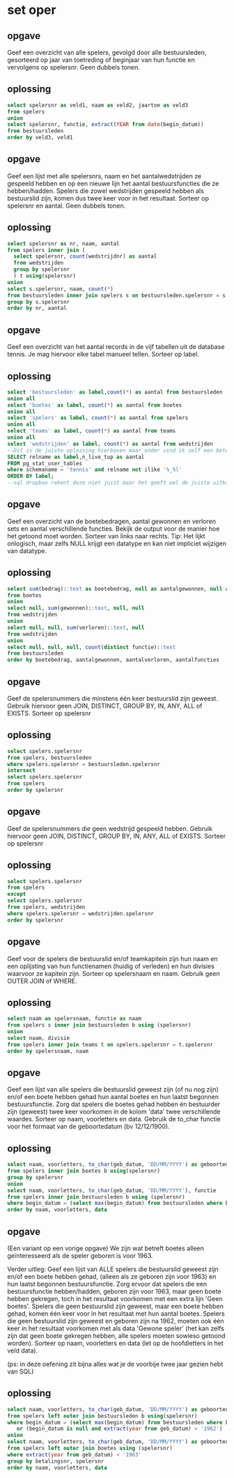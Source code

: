 # set oper

## opgave
Geef een overzicht van alle spelers, gevolgd door alle bestuursleden, gesorteerd op jaar van toetreding of beginjaar van hun functie en vervolgens op spelersnr.
Geen dubbels tonen.
## oplossing
```sql
select spelersnr as veld1, naam as veld2, jaartoe as veld3
from spelers
union
select spelersnr, functie, extract(YEAR from date(begin_datum))
from bestuursleden
order by veld3, veld1
```

## opgave
Geef een lijst met alle spelersnrs, naam en het aantalwedstrijden ze gespeeld hebben en op een nieuwe lijn het aantal bestuursfuncties die ze hebben/hadden.
Spelers die zowel wedstrijden gespeeld hebben als bestuurslid zijn, komen dus twee keer voor in het resultaat.
Sorteer op spelersnr en aantal. Geen dubbels tonen.
## oplossing
```sql
select spelersnr as nr, naam, aantal
from spelers inner join (
  select spelersnr, count(wedstrijdnr) as aantal
  from wedstrijden
  group by spelersnr
  ) t using(spelersnr)
union
select s.spelersnr, naam, count(*)
from bestuursleden inner join spelers s on bestuursleden.spelersnr = s.spelersnr
group by s.spelersnr
order by nr, aantal
```

## opgave
Geef een overzicht van het aantal records in de vijf tabellen uit de database tennis. Je mag hiervoor elke tabel manueel tellen.
Sorteer op label.
## oplossing
```sql
select 'bestuursleden' as label,count(*) as aantal from bestuursleden
union all
select 'boetes' as label, count(*) as aantal from boetes
union all
select 'spelers' as label, count(*) as aantal from spelers
union all
select 'teams' as label, count(*) as aantal from teams
union all
select 'wedstrijden' as label, count(*) as aantal from wedstrijden
--Dit is de juiste oplossing hierboven maar onder vind ik zelf een betere, performantere en makkelijk bruikbaar op andere tabellen
SELECT relname as label,n_live_tup as aantal
FROM pg_stat_user_tables
where schemaname = 'tennis' and relname not ilike '%_%l'
ORDER BY label;
--sql dropbox rekent deze niet juist maar het geeft wel de juiste uitkomst
```

## opgave
Geef een overzicht van de boetebedragen, aantal gewonnen en verloren sets en aantal verschillende functies. Bekijk de output voor de manier hoe het getoond moet worden.
Sorteer van links naar rechts.
Tip: Het lijkt onlogisch, maar zelfs NULL krijgt een datatype en kan niet impliciet wijzigen van datatype.
## oplossing
```sql
select sum(bedrag)::text as boetebedrag, null as aantalgewonnen, null as aantalverloren, null as aantalfuncties
from boetes
union
select null, sum(gewonnen)::text, null, null
from wedstrijden
union
select null, null, sum(verloren)::text, null
from wedstrijden
union
select null, null, null, count(distinct functie)::text
from bestuursleden
order by boetebedrag, aantalgewonnen, aantalverloren, aantalfuncties
```

## opgave
Geef de spelersnummers die minstens één keer bestuurslid zijn geweest.
Gebruik hiervoor geen JOIN, DISTINCT, GROUP BY, IN, ANY, ALL of EXISTS.
Sorteer op spelersnr
## oplossing
```sql
select spelers.spelersnr
from spelers, bestuursleden
where spelers.spelersnr = bestuursleden.spelersnr
intersect
select spelers.spelersnr
from spelers
order by spelersnr
```

## opgave
Geef de spelersnummers die geen wedstrijd gespeeld hebben.
Gebruik hiervoor geen JOIN, DISTINCT, GROUP BY, IN, ANY, ALL of EXISTS.
Sorteer op spelersnr
## oplossing
```sql
select spelers.spelersnr
from spelers
except
select spelers.spelersnr
from spelers, wedstrijden
where spelers.spelersnr = wedstrijden.spelersnr
order by spelersnr
```

## opgave
Geef voor de spelers die bestuurslid en/of teamkapitein zijn hun naam en een oplijsting van hun functienamen (huidig of verleden) en hun divisies waarvoor ze kapitein zijn.
Sorteer op spelersnaam en naam. 
Gebruik geen OUTER JOIN of WHERE.
## oplossing
```sql
select naam as spelersnaam, functie as naam
from spelers s inner join bestuursleden b using (spelersnr)
union
select naam, divisie
from spelers inner join teams t on spelers.spelersnr = t.spelersnr
order by spelersnaam, naam
```

## opgave
Geef een lijst van alle spelers die bestuurslid geweest zijn (of nu nog zijn) en/of een boete hebben gehad hun aantal boetes en hun laatst begonnen bestuursfunctie. Zorg dat spelers die boetes gehad hebben én bestuurder zijn (geweest) twee keer voorkomen in de kolom 'data' twee verschillende waardes.
Sorteer op naam, voorletters en data.
Gebruik de to_char functie voor het formaat van de geboortedatum (bv 12/12/1900).
## oplossing
```sql
select naam, voorletters, to_char(geb_datum, 'DD/MM/YYYY') as geboortedatum, 'Boetes: ' || count(betalingsnr) as data
from spelers inner join boetes b using(spelersnr)
group by spelersnr
union
select naam, voorletters, to_char(geb_datum, 'DD/MM/YYYY'), functie
from spelers inner join bestuursleden b using (spelersnr)
where begin_datum = (select max(begin_datum) from bestuursleden where b.spelersnr = spelersnr)
order by naam, voorletters, data
```

## opgave
(Een variant op een vorige opgave)
We zijn wat betreft boetes alleen geïnteresseerd als de speler geboren is voor 1963.

Verder uitleg:
Geef een lijst van ALLE spelers die bestuurslid geweest zijn en/of een boete hebben gehad, (alleen als ze geboren zijn voor 1963) en hun laatst begonnen bestuursfunctie. 
Zorg ervoor dat spelers die een bestuursfunctie hebben/hadden, geboren zijn voor 1963, maar geen boete hebben gekregen, toch in het resultaat voorkomen met een extra lijn 'Geen boetes'.
Spelers die geen bestuurslid zijn geweest, maar een boete hebben gehad, komen één keer voor in het resultaat met hun aantal boetes.
Spelers die geen bestuurslid zijn geweest en geboren zijn na 1962, moeten ook één keer in het resultaat voorkomen met als data 'Gewone speler' (het kan zelfs zijn dat geen boete gekregen hebben, alle spelers moeten sowieso getoond worden).
Sorteer op naam, voorletters en data (let op de hoofdletters in het veld data).

(ps: in deze oefening zit bijna alles wat je de voorbije twee jaar gezien hebt van SQL)
## oplossing
```sql
select naam, voorletters, to_char(geb_datum, 'DD/MM/YYYY') as geboortedatum, case when begin_datum is null then 'Gewone speler' else functie end as data
from spelers left outer join bestuursleden b using(spelersnr)
where begin_datum = (select max(begin_datum) from bestuursleden where b.spelersnr = bestuursleden.spelersnr)
   or (begin_datum is null and extract(year from geb_datum) > '1962')
union
select naam, voorletters, to_char(geb_datum, 'DD/MM/YYYY') as geboortedatum, case when betalingsnr is null then 'Geen boetes' else 'Boetes: ' || count(betalingsnr) end
from spelers left outer join boetes using (spelersnr)
where extract(year from geb_datum) < '1963'
group by betalingsnr, spelersnr
order by naam, voorletters, data
```

